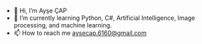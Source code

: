 - 👋 Hi, I’m Ayşe ÇAP
- 🌱 I’m currently learning Python, C#, Artificial Intelligence, Image processing, and machine learning.
- 📫 How to reach me aysecap.6160@gmail.com

<!---
aysecap/aysecap is a ✨ special ✨ repository because its `README.md` (this file) appears on your GitHub profile.
You can click the Preview link to take a look at your changes.
--->
